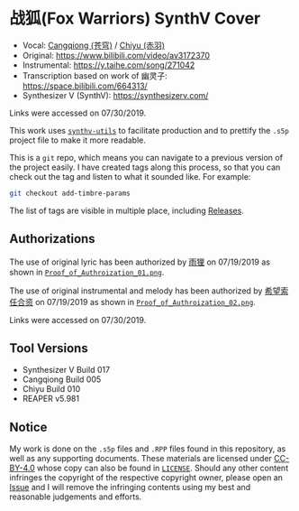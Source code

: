 # 战狐(Fox Warriors) SynthV Cover

* Vocal: [Cangqiong (苍穹)](https://synthv.fandom.com/wiki/Cangqiong) / [Chiyu (赤羽)](https://synthv.fandom.com/wiki/Chiyu)
* Original: https://www.bilibili.com/video/av3172370
* Instrumental: https://y.taihe.com/song/271042
* Transcription based on work of 幽灵子: https://space.bilibili.com/664313/
* Synthesizer V (SynthV): https://synthesizerv.com/

Links were accessed on 07/30/2019.

This work uses [`synthv-utils`](https://github.com/iluminar-yi/synthv-utils) to facilitate production and
to prettify the `.s5p` project file to make it more readable.

This is a `git` repo, which means you can navigate to a previous version of the project easily.
I have created tags along this process, so that you can check out the tag and listen to what it sounded like.
For example:
```bash
git checkout add-timbre-params
```
The list of tags are visible in multiple place, including 
[Releases](https://github.com/iluminar-yi/fox-warriors-synthv-cover/releases).

## Authorizations
The use of original lyric has been authorized by [雨狸](https://www.weibo.com/sakacastle) on 07/19/2019
as shown in [`Proof_of_Authroization_01.png`](/Proof_of_Authroization_01.png).

The use of original instrumental and melody has been authorized by [希望索任合资](https://www.weibo.com/u/1591256395) on 07/19/2019
as shown in [`Proof_of_Authroization_02.png`](/Proof_of_Authroization_02.png).

Links were accessed on 07/30/2019.

## Tool Versions
* Synthesizer V Build 017
* Cangqiong Build 005
* Chiyu Build 010
* REAPER v5.981

## Notice
My work is done on the `.s5p` files and `.RPP` files found in this repository,
as well as any supporting documents. These materials are licensed under [CC-BY-4.0](https://creativecommons.org/licenses/by-sa/4.0/)
whose copy can also be found in [`LICENSE`](/LICENSE). Should any other content infringes the copyright of the respective copyright owner,
please open an [Issue](https://github.com/iluminar-yi/fox-warriors-synthv-cover/issues) and I will remove the 
infringing contents using my best and reasonable judgements and efforts.
